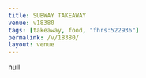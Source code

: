 ```yaml
---
title: SUBWAY TAKEAWAY
venue: v18380
tags: [takeaway, food, "fhrs:522936"]
permalink: /v/18380/
layout: venue
---
```

null